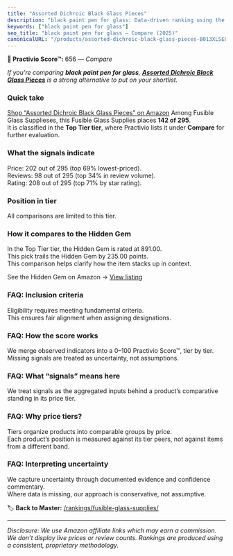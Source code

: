 ```yaml
---
title: "Assorted Dichroic Black Glass Pieces"
description: "black paint pen for glass: Data-driven ranking using the Practivio Score™. Positioned by quality, value, demand, findability, momentum."
keywords: ["black paint pen for glass"]
seo_title: "black paint pen for glass — Compare (2025)"
canonicalURL: "/products/assorted-dichroic-black-glass-pieces-B013XLSE82/"
---
```


**🛒 Practivio Score™:** 656 — _Compare_


*If you're comparing **black paint pen for glass**, **[Assorted Dichroic Black Glass Pieces](https://www.amazon.com/dp/B013XLSE82?tag=practivio-20)** is a strong alternative to put on your shortlist.*
### Quick take
[Shop “Assorted Dichroic Black Glass Pieces” on Amazon](https://www.amazon.com/dp/B013XLSE82?tag=practivio-20)
Among Fusible Glass Supplieses, this Fusible Glass Supplies places **142 of 295**.  
It is classified in the **Top Tier tier**, where Practivio lists it under **Compare** for further evaluation.

### What the signals indicate
Price: 202 out of 295 (top 69% lowest-priced).  
Reviews: 98 out of 295 (top 34% in review volume).  
Rating: 208 out of 295 (top 71% by star rating).  

### Position in tier
All comparisons are limited to this tier.

### How it compares to the Hidden Gem
In the Top Tier tier, the Hidden Gem is rated at 891.00.  
This pick trails the Hidden Gem by 235.00 points.  
This comparison helps clarify how the item stacks up in context.  

See the Hidden Gem on Amazon → [View listing](https://www.amazon.com/dp/B0C6T6NXD9?tag=practivio-20)

### FAQ: Inclusion criteria
Eligibility requires meeting fundamental criteria.  
This ensures fair alignment when assigning designations.

### FAQ: How the score works
We merge observed indicators into a 0–100 Practivio Score™, tier by tier.  
Missing signals are treated as uncertainty, not assumptions.

### FAQ: What “signals” means here
We treat signals as the aggregated inputs behind a product’s comparative standing in its price tier.

### FAQ: Why price tiers?
Tiers organize products into comparable groups by price.  
Each product’s position is measured against its tier peers, not against items from a different band.

### FAQ: Interpreting uncertainty
We capture uncertainty through documented evidence and confidence commentary.  
Where data is missing, our approach is conservative, not assumptive.

<!-- Missing template for Compare/CompareWithinPriceClass -->


🏷️ **Back to Master:** [/rankings/fusible-glass-supplies/](/rankings/fusible-glass-supplies/)

---
_Disclosure: We use Amazon affiliate links which may earn a commission. We don’t display live prices or review counts. Rankings are produced using a consistent, proprietary methodology._
